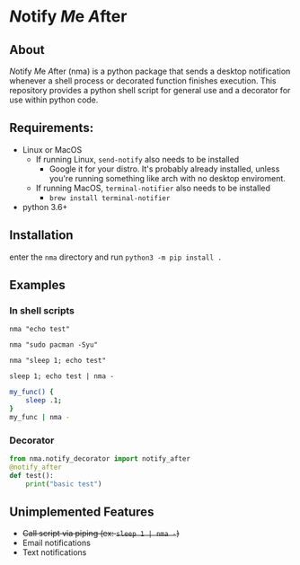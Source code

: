 # *N*otify *M*e *A*fter

## About

*N*otify *M*e *A*fter (nma) is a python package that sends a desktop notification whenever a shell process or decorated function finishes execution. This repository provides a python shell script for general use and a decorator for use within python code.

## Requirements:

- Linux or MacOS
    - If running Linux, `send-notify` also needs to be installed
        - Google it for your distro. It's probably already installed, unless you're running something like arch with no desktop enviroment.
    - If running MacOS, `terminal-notifier` also needs to be installed
        - `brew install terminal-notifier`
- python 3.6+

## Installation

enter the `nma` directory and run `python3 -m pip install .`

## Examples

### In shell scripts

`nma "echo test"`


`nma "sudo pacman -Syu"`


`nma "sleep 1; echo test"`

`sleep 1; echo test | nma -`

```bash
my_func() {
    sleep .1;
}
my_func | nma -
```
### Decorator

```python
from nma.notify_decorator import notify_after
@notify_after
def test():
    print("basic test")
```

## Unimplemented Features

* ~~Call script via piping (ex: `sleep 1 | nma -`)~~
* Email notifications
* Text notifications
